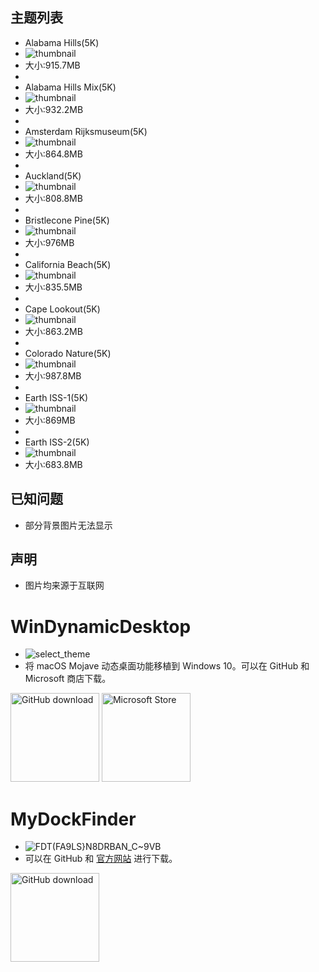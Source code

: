 ## 主题列表

* Alabama Hills(5K)
* ![thumbnail](https://user-images.githubusercontent.com/74455258/125295880-49d11b00-e358-11eb-8ede-72b975153efe.png)
* 大小:915.7MB
* 
* Alabama Hills Mix(5K)
* ![thumbnail](https://user-images.githubusercontent.com/74455258/125296791-38d4d980-e359-11eb-9fed-c3b54e657713.png)
* 大小:932.2MB
* 
* Amsterdam Rijksmuseum(5K)
* ![thumbnail](https://user-images.githubusercontent.com/74455258/125297049-79ccee00-e359-11eb-9f21-886a4d79fb34.png)
* 大小:864.8MB
* 
* Auckland(5K)
* ![thumbnail](https://user-images.githubusercontent.com/74455258/125297589-f069eb80-e359-11eb-834b-cf2c4625ed0d.png)
* 大小:808.8MB
* 
* Bristlecone Pine(5K)
* ![thumbnail](https://user-images.githubusercontent.com/74455258/125298436-b4835600-e35a-11eb-866f-a0f2d99e6976.png)
* 大小:976MB
* 
* California Beach(5K)
* ![thumbnail](https://user-images.githubusercontent.com/74455258/125298487-c238db80-e35a-11eb-931a-bb5a0beb8dc7.png)
* 大小:835.5MB
*
* Cape Lookout(5K)
* ![thumbnail](https://user-images.githubusercontent.com/74455258/125298961-3d01f680-e35b-11eb-9e61-e7c98aa2c1af.png)
* 大小:863.2MB
*
* Colorado Nature(5K)
* ![thumbnail](https://user-images.githubusercontent.com/74455258/125299071-5dca4c00-e35b-11eb-8923-76ffcbc8f9cc.png)
* 大小:987.8MB
*
* Earth ISS-1(5K)
* ![thumbnail](https://user-images.githubusercontent.com/74455258/125299452-bf8ab600-e35b-11eb-9dc7-800110cf5b76.png)
* 大小:869MB
*
* Earth ISS-2(5K)
* ![thumbnail](https://user-images.githubusercontent.com/74455258/125299635-e9dc7380-e35b-11eb-970d-bf6e755d4e94.png)
* 大小:683.8MB
  
## 已知问题

* 部分背景图片无法显示

## 声明

* 图片均来源于互联网


# WinDynamicDesktop
* ![select_theme](https://user-images.githubusercontent.com/74455258/125305747-31193300-e361-11eb-8e8a-cb071cd222b4.png)
* 将 macOS Mojave 动态桌面功能移植到 Windows 10。可以在 GitHub 和 Microsoft 商店下载。

<a href="https://github.com/t1m0thyj/WinDynamicDesktop/releases/latest"><img src="https://github.com/t1m0thyj/WinDynamicDesktop/blob/master/images/download_github.png?raw=true" alt="GitHub download" width="142"></a>
<a href="//www.microsoft.com/store/apps/9nm8n7dq3z5f?cid=storebadge&ocid=badge"><img src="https://developer.microsoft.com/store/badges/images/English_get-it-from-MS.png" alt="Microsoft Store" width="142"/></a>


# MyDockFinder
* ![FDT(FA9LS}N8DRBAN_C~9VB](https://user-images.githubusercontent.com/74455258/125305128-b4865480-e360-11eb-855d-8148555a0d60.png)
* 可以在 GitHub 和 [官方网站](https://www.mydockfinder.com/) 进行下载。

<a href="https://github.com/mydockfinder/mydockfinder/releases/tag/5.9.9.90"><img src="https://github.com/t1m0thyj/WinDynamicDesktop/blob/master/images/download_github.png?raw=true" alt="GitHub download" width="142"></a>

